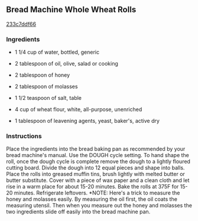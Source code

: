 ## Bread Machine Whole Wheat Rolls

[233c7ddf66](http://www.food.com/recipe/bread-machine-whole-wheat-rolls-133842)

### Ingredients

 - 1 1/4 cup of water, bottled, generic

 - 2 tablespoon of oil, olive, salad or cooking

 - 2 tablespoon of honey

 - 2 tablespoon of molasses

 - 1 1/2 teaspoon of salt, table

 - 4 cup of wheat flour, white, all-purpose, unenriched

 - 1 tablespoon of leavening agents, yeast, baker's, active dry

### Instructions

Place the ingredients into the bread baking pan as recommended by your bread machine's manual. Use the DOUGH cycle setting. To hand shape the roll, once the dough cycle is complete remove the dough to a lightly floured cutting board. Divide the dough into 12 equal pieces and shape into balls. Place the rolls into greased muffin tins, brush lightly with melted butter or butter substitute. Cover with a piece of wax paper and a clean cloth and let rise in a warm place for about 15-20 minutes. Bake the rolls at 375F for 15-20 minutes. Refrigerate leftovers. *NOTE: Here's a trick to measure the honey and molasses easily. By measuring the oil first, the oil coats the measuring utensil. Then when you measure out the honey and molasses the two ingredients slide off easily into the bread machine pan.